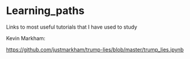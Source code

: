 # Learning_paths
Links to most useful tutorials that I have used to study


Kevin Markham:

https://github.com/justmarkham/trump-lies/blob/master/trump_lies.ipynb
